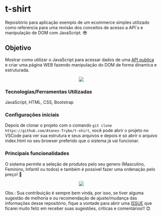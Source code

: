 # t-shirt
Repositório para aplicação exemplo de um ecommerce simples utilizado como referencia para uma revisão dos conceitos de acesso a API´s e manipulação de DOM com JavaScript. 😎

## Objetivo
Mostrar como utilizar o JavaScript para acessar dados de uma [API publica](https://api.mercadolibre.com/sites/MLB/search?q=camisas) e criar uma página WEB fazendo manipulação do DOM de forma dinamica e estruturada.

<p align="center" width="100%">
  <img src="https://user-images.githubusercontent.com/84469453/179363082-0c83d02d-e508-4180-b8b1-c6abc6ed2709.png">
</p>

### Tecnologias/Ferramentas Utilizadas
JavaScript, HTML, CSS, Bootstrap

### Configurações iniciais
Depois de clonar o projeto com o comando ```git clone https://github.com/Atanes-Trybe/t-shirt```, você pode abrir o projeto no VSCode para ver sua estrutura e seus arquivos e depois é só abrir o arquivo index.html no seu browser preferido que o sistema já vai funcionar.

### Principais funcionalidades
O sistema permite a seleção de produtos pelo seu genero (Masculino, Feminino, Infantil ou todos) e também é possivel fazer uma ordenação pelo preço! 🤔

<p align="center" width="100%">
  <img src="https://user-images.githubusercontent.com/84469453/179364354-95c1a43b-b77a-4c89-a823-8afddb980a25.png">
</p>

Obs.: Sua contribuição é sempre bem vinda, por isso, se tiver alguma sugestão de melhoria e ou recomendação de ajuste/mudança das informações desse repositório, fique a vontade para abrir uma [ISSUE](https://github.com/Atanes-Trybe/t-shirt/issues) que ficarei muito feliz em receber suas sugestões, criticas e comentários!! 😊
